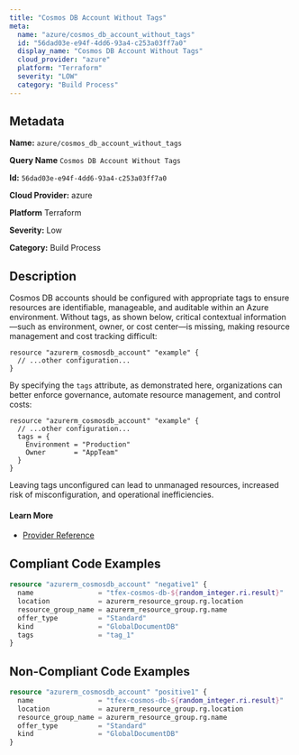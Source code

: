 ```yaml
---
title: "Cosmos DB Account Without Tags"
meta:
  name: "azure/cosmos_db_account_without_tags"
  id: "56dad03e-e94f-4dd6-93a4-c253a03ff7a0"
  display_name: "Cosmos DB Account Without Tags"
  cloud_provider: "azure"
  platform: "Terraform"
  severity: "LOW"
  category: "Build Process"
---
```

## Metadata

**Name:** `azure/cosmos_db_account_without_tags`

**Query Name** `Cosmos DB Account Without Tags`

**Id:** `56dad03e-e94f-4dd6-93a4-c253a03ff7a0`

**Cloud Provider:** azure

**Platform** Terraform

**Severity:** Low

**Category:** Build Process

## Description
Cosmos DB accounts should be configured with appropriate tags to ensure resources are identifiable, manageable, and auditable within an Azure environment. Without tags, as shown below, critical contextual information—such as environment, owner, or cost center—is missing, making resource management and cost tracking difficult:

```
resource "azurerm_cosmosdb_account" "example" {
  // ...other configuration...
}
```

By specifying the `tags` attribute, as demonstrated here, organizations can better enforce governance, automate resource management, and control costs:

```
resource "azurerm_cosmosdb_account" "example" {
  // ...other configuration...
  tags = {
    Environment = "Production"
    Owner       = "AppTeam"
  }
}
```

Leaving tags unconfigured can lead to unmanaged resources, increased risk of misconfiguration, and operational inefficiencies.

#### Learn More

 - [Provider Reference](https://registry.terraform.io/providers/hashicorp/azurerm/latest/docs/resources/cosmosdb_account)


## Compliant Code Examples
```terraform
resource "azurerm_cosmosdb_account" "negative1" {
  name                = "tfex-cosmos-db-${random_integer.ri.result}"
  location            = azurerm_resource_group.rg.location
  resource_group_name = azurerm_resource_group.rg.name
  offer_type          = "Standard"
  kind                = "GlobalDocumentDB"
  tags                = "tag_1"
}
```
## Non-Compliant Code Examples
```terraform
resource "azurerm_cosmosdb_account" "positive1" {
  name                = "tfex-cosmos-db-${random_integer.ri.result}"
  location            = azurerm_resource_group.rg.location
  resource_group_name = azurerm_resource_group.rg.name
  offer_type          = "Standard"
  kind                = "GlobalDocumentDB"
}
```